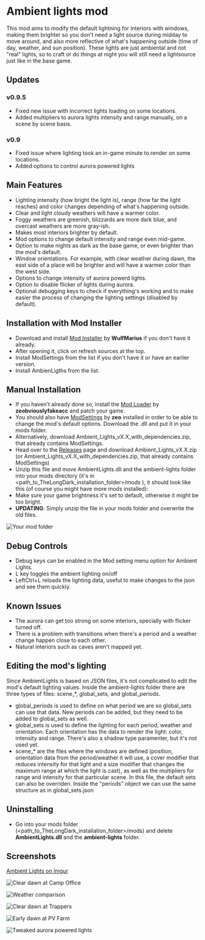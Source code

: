 # Ambient lights mod
This mod aims to modify the default lightning for interiors with windows, making them brighter so you don't need a light source during midday to move around, and also more reflective of what's happening outside (time of day, weather, and sun position).
These lights are just ambiental and not "real" lights, so to craft or do things at night you will still need a lightsource just like in the base game.

## Updates
### v0.9.5
* Fixed new issue with incorrect lights loading on some locations.
* Added multipliers to aurora lights intensity and range manually, on a scene by scene basis.

### v0.9
* Fixed issue where lighting took an in-game minute to render on some locations.
* Added options to control aurora powered lights

## Main Features
* Lighting intensity (how bright the light is), range (how far the light reaches) and color changes depending of what's happening outside.
* Clear and light cloudy weathers will have a warmer color.
* Foggy weathers are greenish, blizzards are more dark blue, and overcast weathers are more gray-ish.
* Makes most interiors brighter by default.
* Mod options to change default intensity and range even mid-game.
* Option to make nights as dark as the base game, or even brighter than the mod's default.
* Window orientations. For example, with clear weather during dawn, the east side of a place will be brighter and will have a warmer color than the west side.
* Options to change intensity of aurora powerd lights.
* Option to disable flicker of lights during aurora.
* Optional debugging keys to check if everything's working and to make easier the process of changing the lighting settings (disabled by default).

## Installation with Mod Installer
* Download and install [Mod Installer](https://github.com/WulfMarius/Mod-Installer/releases) by **WulfMarius** if you don't have it already.
* After opening it, click on refresh sources at the top.
* Install ModSettings from the list if you don't have it or have an earlier version.
* Install AmbienLigths from the list.

## Manual Installation
* If you haven't already done so, install the [Mod Loader](https://github.com/zeobviouslyfakeacc/ModLoaderInstaller) by **zeobviouslyfakeacc** and patch your game.
* You should also have [ModSettings](https://github.com/zeobviouslyfakeacc/ModSettings/releases/tag/v1.1) by **zeo** installed in order to be able to change the mod's default options. Download the .dll and put it in your mods folder.
* Alternatively, download Ambient_Lights_vX.X_with_dependencies.zip, that already contains ModSettings.
* Head over to the [Releases](https://github.com/Xpazeman/tld-ambient-lights/releases/) page and download Ambient_Lights_vX.X.zip (or Ambient_Lights_vX.X_with_dependencies.zip, that already contains ModSettings)
* Unzip this file and move AmbientLights.dll and the ambient-lights folder into your mods directory (it's in <path_to_TheLongDark_installation_folder>/mods ), it should look like this (of course you might have more mods installed):
* Make sure your game brightness it's set to default, otherwise it might be too bright.
* **UPDATING**: Simply unzip the file in your mods folder and overwrite the old files.

![Your mod folder](https://raw.githubusercontent.com/Xpazeman/tld-ambient-lights/master/screenshots/folder.jpg "Your mod folder")

## Debug Controls
* Debug keys can be enabled in the Mod setting menu option for Ambient Lights.
* L key toggles the ambient lighting on/off
* LeftCtrl+L reloads the lighting data, useful to make changes to the json and see them quickly.

## Known Issues
* The aurora can get too strong on some interiors, specially with flicker turned off.
* There is a problem with transitions when there's a period and a weather change happen close to each other.
* Natural interiors such as caves aren't mapped yet.

## Editing the mod's lighting
Since AmbientLights is based on JSON files, it's not complicated to edit the mod's default lighting values.
Inside the ambient-lights folder there are three types of files: scene_*, global_sets, and global_periods.

* global_periods is used to define on what period we are so global_sets can use that data. New periods can be added, but they need to be added to global_sets as well.
* global_sets is used to define the lighting for each period, weather and orientation. Each orientation has the data to render the light: color, intensity and range. There's also a shadow type paramenter, but it's not used yet.
* scene_* are the files where the windows are defined (position, orientation data from the period/weather it will use, a cover modifier that reduces intensity for that light and a size modifier that changes the maximum range at which the light is cast), as well as the multipliers for range and intensity for that particular scene. In this file, the default sets can also be overriden. Inside the "periods" object we can use the same structure as in global_sets.json

## Uninstalling
* Go into your mods folder (<path_to_TheLongDark_installation_folder>/mods) and delete **AmbientLights.dll** and the **ambient-lights** folder.

## Screenshots

[Ambient Lights on imgur](https://imgur.com/a/r1GOzKt)

![Clear dawn at Camp Office](https://raw.githubusercontent.com/Xpazeman/tld-ambient-lights/master/screenshots/example-1.jpg "Clear dawn at Camp Office")

![Weather comparison](https://raw.githubusercontent.com/Xpazeman/tld-ambient-lights/master/screenshots/lighthouse_weathers.jpg "Weather comparison")

![Clear dawn at Trappers](https://raw.githubusercontent.com/Xpazeman/tld-ambient-lights/master/screenshots/example-2.jpg "Clear dawn at Trappers")

![Early dawn at PV Farm](https://raw.githubusercontent.com/Xpazeman/tld-ambient-lights/master/screenshots/example-3.jpg "Early dawn at PV Farm")

![Tweaked aurora powered lights](https://raw.githubusercontent.com/Xpazeman/tld-ambient-lights/master/screenshots/aurora_1.jpg "Tweaked aurora powered lights")
